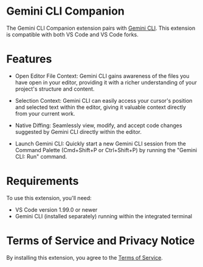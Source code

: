 # Gemini CLI Companion

The Gemini CLI Companion extension pairs
with [Gemini CLI](https://github.com/google-gemini/gemini-cli). This extension
is compatible with both VS Code and VS Code forks.

# Features

- Open Editor File Context: Gemini CLI gains awareness of the files you have
  open in your editor, providing it with a richer understanding of your
  project's structure and content.

- Selection Context: Gemini CLI can easily access your cursor's position and
  selected text within the editor, giving it valuable context directly from your
  current work.

- Native Diffing: Seamlessly view, modify, and accept code changes suggested by
  Gemini CLI directly within the editor.

- Launch Gemini CLI: Quickly start a new Gemini CLI session from the Command
  Palette (Cmd+Shift+P or Ctrl+Shift+P) by running the "Gemini CLI: Run"
  command.

# Requirements

To use this extension, you'll need:

- VS Code version 1.99.0 or newer
- Gemini CLI (installed separately) running within the integrated terminal

# Terms of Service and Privacy Notice

By installing this extension, you agree to
the [Terms of Service](https://github.com/google-gemini/gemini-cli/blob/main/docs/tos-privacy.md).
